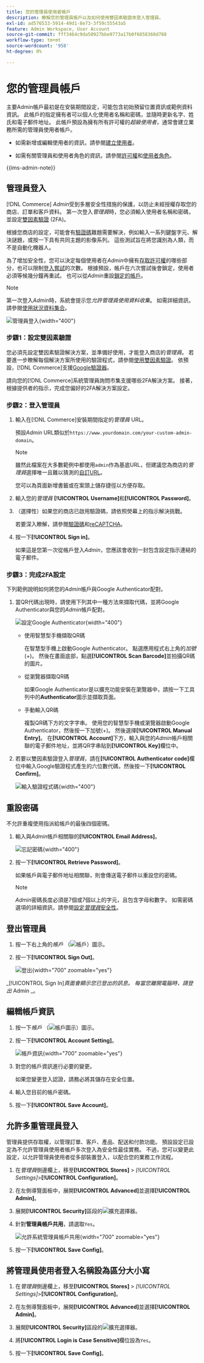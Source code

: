 ```yaml
---
title: 您的管理員使用者帳戶
description: 瞭解您的管理員帳戶以及如何使用雙因素驗證來登入管理員。
exl-id: ad576533-5914-49d1-8e73-3f59c55543a5
feature: Admin Workspace, User Account
source-git-commit: fff3464c9da50927bbe9773a17b0f6858360d788
workflow-type: tm+mt
source-wordcount: '958'
ht-degree: 0%

---
```


# 您的管理員帳戶

主要Admin帳戶最初是在安裝期間設定，可能包含初始預留位置資訊或範例資料資訊。 此帳戶的指定擁有者可以個人化使用者名稱和密碼，並隨時更新名字、姓氏和電子郵件地址。 此帳戶預設為擁有所有許可權的&#x200B;_超級使用者_，通常會建立業務所需的管理員使用者帳戶。

- 如需新增或編輯使用者的資訊，請參閱[建立使用者](../systems/permissions-users-all.md#create-a-user)。

- 如需有關管理員和使用者角色的資訊，請參閱[許可權](../systems/permissions.md)和[使用者角色](../systems/permissions-user-roles.md)。

{{ims-admin-note}}

## 管理員登入

[!DNL Commerce] _Admin_&#x200B;受到多層安全性措施的保護，以防止未經授權存取您的商店、訂單和客戶資料。 第一次登入&#x200B;_管理員_&#x200B;時，您必須輸入使用者名稱和密碼，並設定[雙因素驗證](../systems/security-two-factor-authentication.md) (2FA)。

根據您商店的設定，可能會有[驗證碼](../systems/security-google-recaptcha.md)難題需要解決，例如輸入一系列鍵盤字元、解決謎題，或按一下具有共同主題的影像系列。 這些測試旨在將您識別為人類，而不是自動化機器人。

為了增加安全性，您可以決定每個使用者在&#x200B;_Admin_&#x200B;中擁有[存取許可權](../systems/permissions.md)的哪些部分，也可以限制[登入嘗試](../configuration-reference/advanced/admin.md)的次數。 根據預設，帳戶在六次嘗試後會鎖定，使用者必須等候幾分鐘再重試。 也可以從&#x200B;_Admin_&#x200B;重設[鎖定的帳戶](../systems/permissions-users-all.md#locked-users)。

>[!NOTE]
>
>第一次登入&#x200B;_Admin_&#x200B;時，系統會提示您&#x200B;_允許管理員使用資料收集_。 如需詳細資訊，請參閱[使用狀況資料集合](admin.md#usage-data-collection)。

![管理員登入](./assets/admin-login.png){width="400"}

### 步驟1：設定雙因素驗證

您必須先設定雙因素驗證解決方案，並準備好使用，才能登入商店的&#x200B;_管理員_。 若要進一步瞭解每個解決方案所使用的驗證程式，請參閱[使用雙因素驗證](../systems/security-two-factor-authentication-use.md)。 依預設，[!DNL Commerce]支援[Google驗證器][1]。

請向您的[!DNL Commerce]系統管理員詢問市集支援哪些2FA解決方案。 接著，根據提供者的指示，完成您偏好的2FA解決方案設定。

### 步驟2：登入管理員

1. 輸入在[!DNL Commerce]安裝期間指定的&#x200B;_管理員_ URL。

   預設&#x200B;_Admin_ URL類似於`https://www.yourdomain.com/your-custom-admin-domain`。

   >[!NOTE]
   >
   >雖然此檔案在大多數範例中都使用`admin`作為基底URL，但建議您為商店的&#x200B;_管理員_&#x200B;選擇唯一且難以猜測的[自訂URL](../stores-purchase/store-urls.md)。

   您可以為頁面新增書籤或在案頭上儲存捷徑以方便存取。

1. 輸入您的&#x200B;_管理員_ **[!UICONTROL Username]**&#x200B;和&#x200B;**[!UICONTROL Password]**。

1. （選擇性）如果您的商店已啟用驗證碼，請依照熒幕上的指示解決挑戰。

   若要深入瞭解，請參閱[驗證碼](../systems/security-captcha.md)和[reCAPTCHA](../systems/security-google-recaptcha.md)。

1. 按一下&#x200B;**[!UICONTROL Sign in]**。

   如果這是您第一次從帳戶登入&#x200B;_Admin_，您應該會收到一封包含設定指示連結的電子郵件。

### 步驟3：完成2FA設定

下列範例說明如何將您的&#x200B;_Admin_&#x200B;帳戶與Google Authenticator配對。

1. 當QR代碼出現時，請使用下列其中一種方法來擷取代碼，並將Google Authenticator與您的&#x200B;_Admin_&#x200B;帳戶配對。

   ![設定Google Authenticator](./assets/admin-login-google-auth-setup.png){width="400"}

   - 使用智慧型手機擷取QR碼

     在智慧型手機上啟動Google Authenticator。 點選應用程式右上角的&#x200B;_加號_ (+)。 然後在畫面底部，點選&#x200B;**[!UICONTROL Scan Barcode]**&#x200B;並拍攝QR碼的圖片。

   - 從瀏覽器擷取QR碼

     如果Google Authenticator是以擴充功能安裝在瀏覽器中，請按一下工具列中的&#x200B;**Authenticator**&#x200B;圖示並擷取頁面。

   - 手動輸入QR碼

     複製QR碼下方的文字字串。 使用您的智慧型手機或瀏覽器啟動Google Authenticator，然後按一下加號(+)。 然後選擇&#x200B;**[!UICONTROL Manual Entry]**。 在&#x200B;**[!UICONTROL Account]**&#x200B;下方，輸入與您的&#x200B;_Admin_&#x200B;帳戶相關聯的電子郵件地址，並將QR字串貼到&#x200B;**[!UICONTROL Key]**&#x200B;欄位中。

1. 若要以雙因素驗證登入&#x200B;_管理員_，請在&#x200B;**[!UICONTROL Authenticator code]**&#x200B;欄位中輸入Google驗證程式產生的六位數代碼，然後按一下&#x200B;**[!UICONTROL Confirm]**。

   ![輸入驗證程式碼](./assets/admin-login-2fa-google.png){width="400"}

## 重設密碼

不允許重複使用指派給帳戶的最後四個密碼。

1. 輸入與&#x200B;_Admin_&#x200B;帳戶相關聯的&#x200B;**[!UICONTROL Email Address]**。

   ![忘記密碼](./assets/admin-sign-in-forgot-password.png){width="400"}

1. 按一下&#x200B;**[!UICONTROL Retrieve Password]**。

   如果帳戶與電子郵件地址相關聯，則會傳送電子郵件以重設您的密碼。

   >[!NOTE]
   >
   >_Admin_&#x200B;密碼長度必須是7個或7個以上的字元，且包含字母和數字。 如需密碼選項的詳細資訊，請參閱[設定&#x200B;_管理員_&#x200B;安全性](../systems/security-admin.md)。

## 登出管理員

1. 按一下右上角的&#x200B;_帳戶_ （![帳戶](../assets/icon-admin-user.png)）圖示。

1. 按一下&#x200B;**[!UICONTROL Sign Out]**。

   ![登出](./assets/admin-sign-out.png){width="700" zoomable="yes"}

_[!UICONTROL Sign In]_頁面會顯示您已登出的訊息。 每當您離開電腦時，請登出_ Admin _。

## 編輯帳戶資訊

1. 按一下&#x200B;_帳戶_ （![帳戶圖示](../assets/icon-admin-user.png)）圖示。

1. 按一下&#x200B;**[!UICONTROL Account Setting]**。

   ![帳戶資訊](./assets/admin-account-information.png){width="700" zoomable="yes"}

1. 對您的帳戶資訊進行必要的變更。

   如果您變更登入認證，請務必將其儲存在安全位置。

1. 輸入您目前的帳戶密碼。

1. 按一下&#x200B;**[!UICONTROL Save Account]**。

## 允許多重管理員登入

管理員提供存取權，以管理訂單、客戶、產品、配送和付款功能。 預設設定已設定為不允許管理員使用者帳戶多次登入為安全性最佳實務。 不過，您可以變更此設定，以允許管理員使用者從多部裝置登入，以配合您的業務工作流程。

1. 在&#x200B;_管理員_&#x200B;側邊欄上，移至&#x200B;**[!UICONTROL Stores]** > _[!UICONTROL Settings]_>**[!UICONTROL Configuration]**。

1. 在左側導覽面板中，展開&#x200B;**[!UICONTROL Advanced]**&#x200B;並選擇&#x200B;**[!UICONTROL Admin]**。

1. 展開&#x200B;**[!UICONTROL Security]**&#x200B;區段的![擴充選擇器](../assets/icon-display-expand.png)。

1. 針對&#x200B;**管理員帳戶共用**，請選取`Yes`。

   ![允許系統管理員帳戶共用](./assets/multiple-admin-login.png){width="700" zoomable="yes"}

1. 按一下&#x200B;**[!UICONTROL Save Config]**。

## 將管理員使用者登入名稱設為區分大小寫

1. 在&#x200B;_管理員_&#x200B;側邊欄上，移至&#x200B;**[!UICONTROL Stores]** > _[!UICONTROL Settings]_>**[!UICONTROL Configuration]**。

1. 在左側導覽面板中，展開&#x200B;**[!UICONTROL Advanced]**&#x200B;並選擇&#x200B;**[!UICONTROL Admin]**。

1. 展開&#x200B;**[!UICONTROL Security]**&#x200B;區段的![擴充選擇器](../assets/icon-display-expand.png)。

1. 將&#x200B;**[!UICONTROL Login is Case Sensitive]**&#x200B;欄位設為`Yes`。

1. 按一下&#x200B;**[!UICONTROL Save Config]**。

[1]: https://play.google.com/store/apps/details?id=com.google.android.apps.authenticator2&amp;hl=en_US
